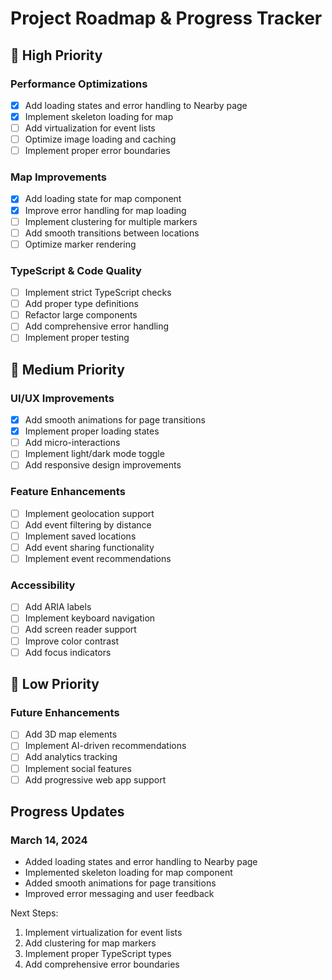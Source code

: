 # Project Roadmap & Progress Tracker

## 🎯 High Priority

### Performance Optimizations
- [x] Add loading states and error handling to Nearby page
- [x] Implement skeleton loading for map
- [ ] Add virtualization for event lists
- [ ] Optimize image loading and caching
- [ ] Implement proper error boundaries

### Map Improvements
- [x] Add loading state for map component
- [x] Improve error handling for map loading
- [ ] Implement clustering for multiple markers
- [ ] Add smooth transitions between locations
- [ ] Optimize marker rendering

### TypeScript & Code Quality
- [ ] Implement strict TypeScript checks
- [ ] Add proper type definitions
- [ ] Refactor large components
- [ ] Add comprehensive error handling
- [ ] Implement proper testing

## 🔄 Medium Priority

### UI/UX Improvements
- [x] Add smooth animations for page transitions
- [x] Implement proper loading states
- [ ] Add micro-interactions
- [ ] Implement light/dark mode toggle
- [ ] Add responsive design improvements

### Feature Enhancements
- [ ] Implement geolocation support
- [ ] Add event filtering by distance
- [ ] Implement saved locations
- [ ] Add event sharing functionality
- [ ] Implement event recommendations

### Accessibility
- [ ] Add ARIA labels
- [ ] Implement keyboard navigation
- [ ] Add screen reader support
- [ ] Improve color contrast
- [ ] Add focus indicators

## 🌟 Low Priority

### Future Enhancements
- [ ] Add 3D map elements
- [ ] Implement AI-driven recommendations
- [ ] Add analytics tracking
- [ ] Implement social features
- [ ] Add progressive web app support

## Progress Updates

### March 14, 2024
- Added loading states and error handling to Nearby page
- Implemented skeleton loading for map component
- Added smooth animations for page transitions
- Improved error messaging and user feedback

Next Steps:
1. Implement virtualization for event lists
2. Add clustering for map markers
3. Implement proper TypeScript types
4. Add comprehensive error boundaries